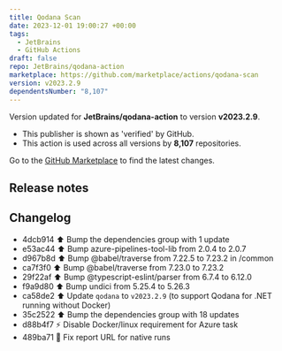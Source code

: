 ```yaml
---
title: Qodana Scan
date: 2023-12-01 19:00:27 +00:00
tags:
  - JetBrains
  - GitHub Actions
draft: false
repo: JetBrains/qodana-action
marketplace: https://github.com/marketplace/actions/qodana-scan
version: v2023.2.9
dependentsNumber: "8,107"
---
```



Version updated for **JetBrains/qodana-action** to version **v2023.2.9**.
- This publisher is shown as 'verified' by GitHub.
- This action is used across all versions by **8,107** repositories.

Go to the [GitHub Marketplace](https://github.com/marketplace/actions/qodana-scan) to find the latest changes.

## Release notes

## Changelog
* 4dcb914 :arrow_up: Bump the dependencies group with 1 update
* e53ac44 :arrow_up: Bump azure-pipelines-tool-lib from 2.0.4 to 2.0.7
* d967b8d :arrow_up: Bump @babel/traverse from 7.22.5 to 7.23.2 in /common
* ca7f3f0 :arrow_up: Bump @babel/traverse from 7.23.0 to 7.23.2
* 29f22af :arrow_up: Bump @typescript-eslint/parser from 6.7.4 to 6.12.0
* f9a9d80 :arrow_up: Bump undici from 5.25.4 to 5.26.3
* ca58de2 :arrow_up: Update `qodana` to `v2023.2.9` (to support Qodana for .NET running without Docker)
* 35c2522 :arrow_up: Bump the dependencies group with 18 updates
* d88b4f7 :zap: Disable Docker/linux requirement for Azure task
* 489ba71 :bug: Fix report URL for native runs


